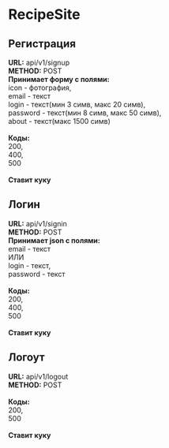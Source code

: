# RecipeSite

## Регистрация
**URL:** api/v1/signup<br>
**METHOD:** POST<br>
**Принимает форму с полями:**<br>
icon - фотография,<br>
email - текст<br>
login - текст(мин 3 симв, макс 20 симв),<br>
password - текст(мин 8 симв, макс 50 симв),<br>
about - текст(макс 1500 симв)<br>
<br>
**Коды:**<br>
200,<br>
400,<br>
500<br>
<br>
**Ставит куку**

## Логин
**URL:** api/v1/signin<br>
**METHOD:** POST<br>
**Принимает json с полями:**<br>
email - текст<br>
ИЛИ<br>
login - текст,<br>
password - текст<br>
<br>
**Коды:**<br>
200,<br>
400,<br>
500<br>
<br>
**Ставит куку**

## Логоут
**URL:** api/v1/logout<br>
**METHOD:** POST<br>
<br>
**Коды:**<br>
200,<br>
500<br>
<br>
**Ставит куку**
